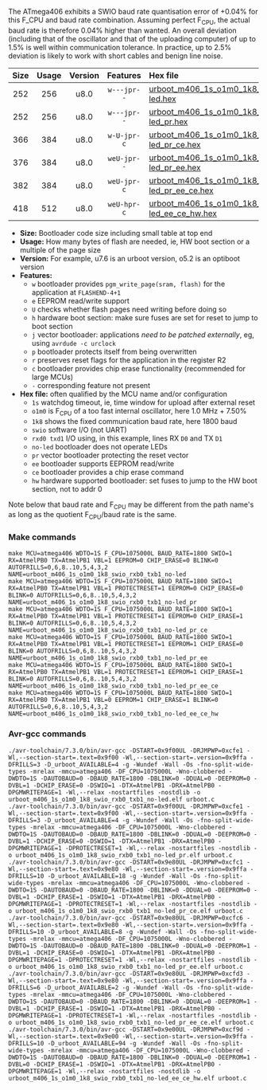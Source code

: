 The ATmega406 exhibits a SWIO baud rate quantisation error of +0.04% for this F_CPU and baud rate combination. Assuming perfect F<sub>CPU</sub>, the actual baud rate is therefore 0.04% higher than wanted. An overall deviation (including that of the oscillator and that of the uploading computer) of up to 1.5% is well within communication tolerance. In practice, up to 2.5% deviation is likely to work with short cables and benign line noise.

|Size|Usage|Version|Features|Hex file|
|:-:|:-:|:-:|:-:|:--|
|252|256|u8.0|`w---jpr--`|[urboot_m406_1s_o1m0_1k8_swio_rxb0_txb1_no-led.hex](https://raw.githubusercontent.com/stefanrueger/urboot.hex/main/mcus/atmega406/watchdog_1_s/internal_oscillator_o%2B7.50%25/%2B1m000000_hz/%2B%2B%2B1k8_baud/swio_rxb0_txb1/no-led/urboot_m406_1s_o1m0_1k8_swio_rxb0_txb1_no-led.hex)|
|252|256|u8.0|`w---jpr--`|[urboot_m406_1s_o1m0_1k8_swio_rxb0_txb1_no-led_pr.hex](https://raw.githubusercontent.com/stefanrueger/urboot.hex/main/mcus/atmega406/watchdog_1_s/internal_oscillator_o%2B7.50%25/%2B1m000000_hz/%2B%2B%2B1k8_baud/swio_rxb0_txb1/no-led/urboot_m406_1s_o1m0_1k8_swio_rxb0_txb1_no-led_pr.hex)|
|366|384|u8.0|`w-U-jpr-c`|[urboot_m406_1s_o1m0_1k8_swio_rxb0_txb1_no-led_pr_ce.hex](https://raw.githubusercontent.com/stefanrueger/urboot.hex/main/mcus/atmega406/watchdog_1_s/internal_oscillator_o%2B7.50%25/%2B1m000000_hz/%2B%2B%2B1k8_baud/swio_rxb0_txb1/no-led/urboot_m406_1s_o1m0_1k8_swio_rxb0_txb1_no-led_pr_ce.hex)|
|376|384|u8.0|`weU-jpr--`|[urboot_m406_1s_o1m0_1k8_swio_rxb0_txb1_no-led_pr_ee.hex](https://raw.githubusercontent.com/stefanrueger/urboot.hex/main/mcus/atmega406/watchdog_1_s/internal_oscillator_o%2B7.50%25/%2B1m000000_hz/%2B%2B%2B1k8_baud/swio_rxb0_txb1/no-led/urboot_m406_1s_o1m0_1k8_swio_rxb0_txb1_no-led_pr_ee.hex)|
|382|384|u8.0|`weU-jpr-c`|[urboot_m406_1s_o1m0_1k8_swio_rxb0_txb1_no-led_pr_ee_ce.hex](https://raw.githubusercontent.com/stefanrueger/urboot.hex/main/mcus/atmega406/watchdog_1_s/internal_oscillator_o%2B7.50%25/%2B1m000000_hz/%2B%2B%2B1k8_baud/swio_rxb0_txb1/no-led/urboot_m406_1s_o1m0_1k8_swio_rxb0_txb1_no-led_pr_ee_ce.hex)|
|418|512|u8.0|`weU-hpr-c`|[urboot_m406_1s_o1m0_1k8_swio_rxb0_txb1_no-led_ee_ce_hw.hex](https://raw.githubusercontent.com/stefanrueger/urboot.hex/main/mcus/atmega406/watchdog_1_s/internal_oscillator_o%2B7.50%25/%2B1m000000_hz/%2B%2B%2B1k8_baud/swio_rxb0_txb1/no-led/urboot_m406_1s_o1m0_1k8_swio_rxb0_txb1_no-led_ee_ce_hw.hex)|

- **Size:** Bootloader code size including small table at top end
- **Usage:** How many bytes of flash are needed, ie, HW boot section or a multiple of the page size
- **Version:** For example, u7.6 is an urboot version, o5.2 is an optiboot version
- **Features:**
  + `w` bootloader provides `pgm_write_page(sram, flash)` for the application at `FLASHEND-4+1`
  + `e` EEPROM read/write support
  + `U` checks whether flash pages need writing before doing so
  + `h` hardware boot section: make sure fuses are set for reset to jump to boot section
  + `j` vector bootloader: applications *need to be patched externally*, eg, using `avrdude -c urclock`
  + `p` bootloader protects itself from being overwritten
  + `r` preserves reset flags for the application in the register R2
  + `c` bootloader provides chip erase functionality (recommended for large MCUs)
  + `-` corresponding feature not present
- **Hex file:** often qualified by the MCU name and/or configuration
  + `1s` watchdog timeout, ie, time window for upload after external reset
  + `o1m0` is F<sub>CPU</sub> of a too fast internal oscillator, here 1.0 MHz + 7.50%
  + `1k8` shows the fixed communication baud rate, here 1800 baud
  + `swio` software I/O (not UART)
  + `rxd0 txd1` I/O using, in this example, lines RX `D0` and TX `D1`
  + `no-led` bootloader does not operate LEDs
  + `pr` vector bootloader protecting the reset vector
  + `ee` bootloader supports EEPROM read/write
  + `ce` bootloader provides a chip erase command
  + `hw` hardware supported bootloader: set fuses to jump to the HW boot section, not to addr 0


Note below that baud rate and F<sub>CPU</sub> may be different from the path name's as long as the quotient F<sub>CPU</sub>/baud rate is the same.

### Make commands
```
make MCU=atmega406 WDTO=1S F_CPU=1075000L BAUD_RATE=1800 SWIO=1 RX=AtmelPB0 TX=AtmelPB1 VBL=1 EEPROM=0 CHIP_ERASE=0 BLINK=0 AUTOFRILLS=0,6,8..10,5,4,3,2 NAME=urboot_m406_1s_o1m0_1k8_swio_rxb0_txb1_no-led
make MCU=atmega406 WDTO=1S F_CPU=1075000L BAUD_RATE=1800 SWIO=1 RX=AtmelPB0 TX=AtmelPB1 VBL=1 PROTECTRESET=1 EEPROM=0 CHIP_ERASE=0 BLINK=0 AUTOFRILLS=0,6,8..10,5,4,3,2 NAME=urboot_m406_1s_o1m0_1k8_swio_rxb0_txb1_no-led_pr
make MCU=atmega406 WDTO=1S F_CPU=1075000L BAUD_RATE=1800 SWIO=1 RX=AtmelPB0 TX=AtmelPB1 VBL=1 PROTECTRESET=1 EEPROM=0 CHIP_ERASE=1 BLINK=0 AUTOFRILLS=0,6,8..10,5,4,3,2 NAME=urboot_m406_1s_o1m0_1k8_swio_rxb0_txb1_no-led_pr_ce
make MCU=atmega406 WDTO=1S F_CPU=1075000L BAUD_RATE=1800 SWIO=1 RX=AtmelPB0 TX=AtmelPB1 VBL=1 PROTECTRESET=1 EEPROM=1 CHIP_ERASE=0 BLINK=0 AUTOFRILLS=0,6,8..10,5,4,3,2 NAME=urboot_m406_1s_o1m0_1k8_swio_rxb0_txb1_no-led_pr_ee
make MCU=atmega406 WDTO=1S F_CPU=1075000L BAUD_RATE=1800 SWIO=1 RX=AtmelPB0 TX=AtmelPB1 VBL=1 PROTECTRESET=1 EEPROM=1 CHIP_ERASE=1 BLINK=0 AUTOFRILLS=0,6,8..10,5,4,3,2 NAME=urboot_m406_1s_o1m0_1k8_swio_rxb0_txb1_no-led_pr_ee_ce
make MCU=atmega406 WDTO=1S F_CPU=1075000L BAUD_RATE=1800 SWIO=1 RX=AtmelPB0 TX=AtmelPB1 VBL=0 EEPROM=1 CHIP_ERASE=1 BLINK=0 AUTOFRILLS=0,6,8..10,5,4,3,2 NAME=urboot_m406_1s_o1m0_1k8_swio_rxb0_txb1_no-led_ee_ce_hw
```

### Avr-gcc commands
```
./avr-toolchain/7.3.0/bin/avr-gcc -DSTART=0x9f00UL -DRJMPWP=0xcfe1 -Wl,--section-start=.text=0x9f00 -Wl,--section-start=.version=0x9ffa -DFRILLS=3 -D_urboot_AVAILABLE=4 -g -Wundef -Wall -Os -fno-split-wide-types -mrelax -mmcu=atmega406 -DF_CPU=1075000L -Wno-clobbered -DWDTO=1S -DAUTOBAUD=0 -DBAUD_RATE=1800 -DBLINK=0 -DDUAL=0 -DEEPROM=0 -DVBL=1 -DCHIP_ERASE=0 -DSWIO=1 -DTX=AtmelPB1 -DRX=AtmelPB0 -DPGMWRITEPAGE=1 -Wl,--relax -nostartfiles -nostdlib -o urboot_m406_1s_o1m0_1k8_swio_rxb0_txb1_no-led.elf urboot.c
./avr-toolchain/7.3.0/bin/avr-gcc -DSTART=0x9f00UL -DRJMPWP=0xcfe1 -Wl,--section-start=.text=0x9f00 -Wl,--section-start=.version=0x9ffa -DFRILLS=3 -D_urboot_AVAILABLE=4 -g -Wundef -Wall -Os -fno-split-wide-types -mrelax -mmcu=atmega406 -DF_CPU=1075000L -Wno-clobbered -DWDTO=1S -DAUTOBAUD=0 -DBAUD_RATE=1800 -DBLINK=0 -DDUAL=0 -DEEPROM=0 -DVBL=1 -DCHIP_ERASE=0 -DSWIO=1 -DTX=AtmelPB1 -DRX=AtmelPB0 -DPGMWRITEPAGE=1 -DPROTECTRESET=1 -Wl,--relax -nostartfiles -nostdlib -o urboot_m406_1s_o1m0_1k8_swio_rxb0_txb1_no-led_pr.elf urboot.c
./avr-toolchain/7.3.0/bin/avr-gcc -DSTART=0x9e80UL -DRJMPWP=0xcfc1 -Wl,--section-start=.text=0x9e80 -Wl,--section-start=.version=0x9ffa -DFRILLS=10 -D_urboot_AVAILABLE=18 -g -Wundef -Wall -Os -fno-split-wide-types -mrelax -mmcu=atmega406 -DF_CPU=1075000L -Wno-clobbered -DWDTO=1S -DAUTOBAUD=0 -DBAUD_RATE=1800 -DBLINK=0 -DDUAL=0 -DEEPROM=0 -DVBL=1 -DCHIP_ERASE=1 -DSWIO=1 -DTX=AtmelPB1 -DRX=AtmelPB0 -DPGMWRITEPAGE=1 -DPROTECTRESET=1 -Wl,--relax -nostartfiles -nostdlib -o urboot_m406_1s_o1m0_1k8_swio_rxb0_txb1_no-led_pr_ce.elf urboot.c
./avr-toolchain/7.3.0/bin/avr-gcc -DSTART=0x9e80UL -DRJMPWP=0xcfc6 -Wl,--section-start=.text=0x9e80 -Wl,--section-start=.version=0x9ffa -DFRILLS=10 -D_urboot_AVAILABLE=8 -g -Wundef -Wall -Os -fno-split-wide-types -mrelax -mmcu=atmega406 -DF_CPU=1075000L -Wno-clobbered -DWDTO=1S -DAUTOBAUD=0 -DBAUD_RATE=1800 -DBLINK=0 -DDUAL=0 -DEEPROM=1 -DVBL=1 -DCHIP_ERASE=0 -DSWIO=1 -DTX=AtmelPB1 -DRX=AtmelPB0 -DPGMWRITEPAGE=1 -DPROTECTRESET=1 -Wl,--relax -nostartfiles -nostdlib -o urboot_m406_1s_o1m0_1k8_swio_rxb0_txb1_no-led_pr_ee.elf urboot.c
./avr-toolchain/7.3.0/bin/avr-gcc -DSTART=0x9e80UL -DRJMPWP=0xcfd3 -Wl,--section-start=.text=0x9e80 -Wl,--section-start=.version=0x9ffa -DFRILLS=6 -D_urboot_AVAILABLE=2 -g -Wundef -Wall -Os -fno-split-wide-types -mrelax -mmcu=atmega406 -DF_CPU=1075000L -Wno-clobbered -DWDTO=1S -DAUTOBAUD=0 -DBAUD_RATE=1800 -DBLINK=0 -DDUAL=0 -DEEPROM=1 -DVBL=1 -DCHIP_ERASE=1 -DSWIO=1 -DTX=AtmelPB1 -DRX=AtmelPB0 -DPGMWRITEPAGE=1 -DPROTECTRESET=1 -Wl,--relax -nostartfiles -nostdlib -o urboot_m406_1s_o1m0_1k8_swio_rxb0_txb1_no-led_pr_ee_ce.elf urboot.c
./avr-toolchain/7.3.0/bin/avr-gcc -DSTART=0x9e00UL -DRJMPWP=0xcf9d -Wl,--section-start=.text=0x9e00 -Wl,--section-start=.version=0x9ffa -DFRILLS=10 -D_urboot_AVAILABLE=94 -g -Wundef -Wall -Os -fno-split-wide-types -mrelax -mmcu=atmega406 -DF_CPU=1075000L -Wno-clobbered -DWDTO=1S -DAUTOBAUD=0 -DBAUD_RATE=1800 -DBLINK=0 -DDUAL=0 -DEEPROM=1 -DVBL=0 -DCHIP_ERASE=1 -DSWIO=1 -DTX=AtmelPB1 -DRX=AtmelPB0 -DPGMWRITEPAGE=1 -Wl,--relax -nostartfiles -nostdlib -o urboot_m406_1s_o1m0_1k8_swio_rxb0_txb1_no-led_ee_ce_hw.elf urboot.c
```

